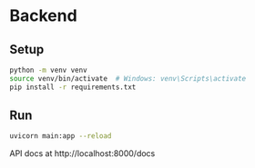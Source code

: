 # Backend

## Setup

```bash
python -m venv venv
source venv/bin/activate  # Windows: venv\Scripts\activate
pip install -r requirements.txt
```

## Run

```bash
uvicorn main:app --reload
```

API docs at http://localhost:8000/docs
